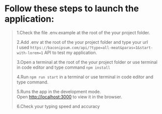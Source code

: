 # Follow these steps to launch the application:

> 1.Сheck the file .env.example at the root of the your project folder.
>
> 2.Add .env at the root of the your project folder and type your url<br />
> I used `https://baconipsum.com/api/?type=all-meat&paras=1&start-with-lorem=1` API to test my application.
>
> 3.Open a terminal at the root of the your project folder or use terminal in code editor and type command `npm install`
>
> 4.Run `npm run start` in a terminal or use terminal in code editor and type command.
>
> 5.Runs the app in the development mode.<br />
> Open [http://localhost:3000](http://localhost:3000) to view it in the browser.
>
> 6.Check your typing speed and accuracy
